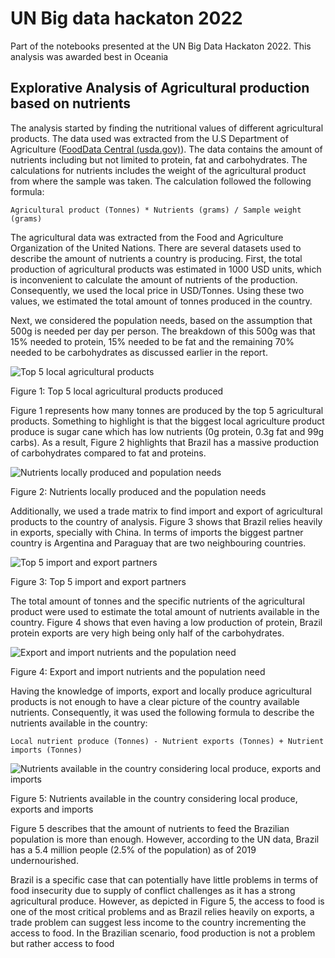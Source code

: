 # UN Big data hackaton 2022
Part of the notebooks presented at the UN Big Data Hackaton 2022. This analysis was awarded best in Oceania

## Explorative Analysis of Agricultural production based on nutrients
The analysis started by finding the nutritional values of different agricultural products. The data
used was extracted from the U.S Department of Agriculture ([FoodData Central (usda.gov)](https://fdc.nal.usda.gov/)). The
data contains the amount of nutrients including but not limited to protein, fat and carbohydrates.
The calculations for nutrients includes the weight of the agricultural product from where the
sample was taken. The calculation followed the following formula:

```Agricultural product (Tonnes) * Nutrients (grams) / Sample weight (grams)```

The agricultural data was extracted from the Food and Agriculture Organization of the United
Nations. There are several datasets used to describe the amount of nutrients a country is
producing. First, the total production of agricultural products was estimated in 1000 USD units,
which is inconvenient to calculate the amount of nutrients of the production. Consequently, we
used the local price in USD/Tonnes. Using these two values, we estimated the total amount of
tonnes produced in the country.

Next, we considered the population needs, based on the assumption that 500g is needed per
day per person. The breakdown of this 500g was that 15% needed to protein, 15% needed to
be fat and the remaining 70% needed to be carbohydrates as discussed earlier in the report.

![Top 5 local agricultural products](img/local-products.png)

Figure 1: Top 5 local agricultural products produced

Figure 1 represents how many tonnes are produced by the top 5 agricultural products.
Something to highlight is that the biggest local agriculture product produce is sugar cane which
has low nutrients (0g protein, 0.3g fat and 99g carbs). As a result, Figure 2 highlights that Brazil
has a massive production of carbohydrates compared to fat and proteins.

![Nutrients locally produced and population needs](img/local-nutrient.png)

Figure 2: Nutrients locally produced and the population needs

Additionally, we used a trade matrix to find import and export of agricultural products to the
country of analysis. Figure 3 shows that Brazil relies heavily in exports, specially with China. In
terms of imports the biggest partner country is Argentina and Paraguay that are two
neighbouring countries.

![Top 5 import and export partners](img/import-export-partners.png)

Figure 3: Top 5 import and export partners

The total amount of tonnes and the specific nutrients of the agricultural product were used to
estimate the total amount of nutrients available in the country. Figure 4 shows that even having
a low production of protein, Brazil protein exports are very high being only half of the
carbohydrates.

![Export and import nutrients and the population need](img/export-import-nutrients.png)

Figure 4: Export and import nutrients and the population need

Having the knowledge of imports, export and locally produce agricultural products is not enough
to have a clear picture of the country available nutrients. Consequently, it was used the following
formula to describe the nutrients available in the country:

```Local nutrient produce (Tonnes) - Nutrient exports (Tonnes) + Nutrient imports (Tonnes)```

![Nutrients available in the country considering local produce, exports and imports](img/nutrients-available.png)

Figure 5: Nutrients available in the country considering local produce, exports and imports

Figure 5 describes that the amount of nutrients to feed the Brazilian population is more than
enough. However, according to the UN data, Brazil has a 5.4 million people (2.5% of the
population) as of 2019 undernourished.

Brazil is a specific case that can potentially have little problems in terms of food insecurity due
to supply of conflict challenges as it has a strong agricultural produce. However, as depicted in
Figure 5, the access to food is one of the most critical problems and as Brazil relies heavily on
exports, a trade problem can suggest less income to the country incrementing the access to
food. In the Brazilian scenario, food production is not a problem but rather access to food
